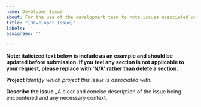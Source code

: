 ```yaml
---
name: Developer Issue
about: For the use of the development team to note issues associated with the development of WEC-Sim
title: "[Developer Issue]"
labels: ''
assignees: ''

---
```


**Note: italicized text below is include as an example and should be updated before submission. If you feel any section is not applicable to your request, please replace with 'N/A' rather than delete a section.**

**Project**
_Identify which project this issue is associated with._

**Describe the issue**
_A clear and concise description of the issue being encountered and any necessary context.

